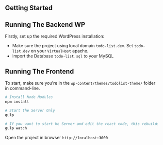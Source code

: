 ## Getting Started


## Running The Backend WP
Firstly, set up the required WordPress installation:

- Make sure the project using local domain `todo-list.dev`. Set `todo-list.dev` on your `VirtualHost` apache.
- Import the Database `todo-list.sql` to your MySQL 


## Running The Frontend

To start, make sure you're in the `wp-content/themes/todolist-theme/` folder in command-line.

```sh
# Install Node Modules
npm install

# Start the Server Only
gulp

# If you want to start he Server and edit the react code, this rebuilds
gulp watch
```


Open the project in browser `http://localhost:3000`